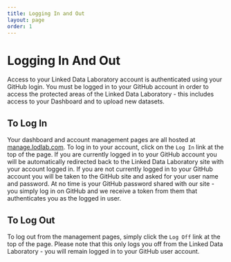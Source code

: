 ```yaml
---
title: Logging In and Out
layout: page
order: 1
---
```

# Logging In And Out

Access to your Linked Data Laboratory account is authenticated using your GitHub login. You must be logged in to your GitHub account
in order to access the protected areas of the Linked Data Laboratory - this includes access to your Dashboard and to upload new datasets.

## To Log In

Your dashboard and account management pages are all hosted at [manage.lodlab.com](http://manage.lodlab.com/).
To log in to your account, click on the `Log In` link at the top of the page. If you are currently logged in to your
GitHub account you will be automatically redirected back to the Linked Data Laboratory site with your account logged in.
If you are not currently logged in to your GitHub account you will be taken to the GitHub site and asked for your user name
and password. At no time is your GitHub password shared with our site - you simply log in on GitHub and we receive a token
from them that authenticates you as the logged in user.

## To Log Out

To log out from the management pages, simply click the `Log Off` link at the top of the page. Please note that this only 
logs you off from the Linked Data Laboratory - you will remain logged in to your GitHub user account.
